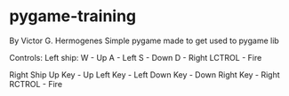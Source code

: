 # pygame-training
By Victor G. Hermogenes
Simple pygame made to get used to pygame lib

Controls:
Left ship:
W - Up
A - Left
S - Down
D - Right
LCTROL - Fire

Right Ship
Up Key - Up
Left Key - Left
Down Key - Down
Right Key - Right
RCTROL - Fire
